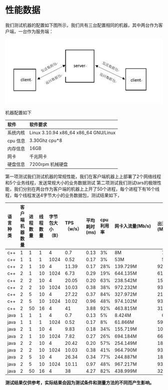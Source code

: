 # 性能数据

我们测试机器的配置如下图所示，我们共有三台配置相同的机器，其中两台作为客户端，一台作为服务端：

![](../../assets/tars_performance.png)

机器配置如下

| 软件 | 软件要求 |
| :--- | :--- |
| 系统内核 | Linux 3.10.94 x86\_64 x86\_64 GNU/Linux |
| cpu 信息 | 3.30Ghz cpu\*8 |
| 内存信息 | 16GB |
| 网卡 | 千兆网卡 |
| 硬盘信息 | 7200rpm 机械硬盘 |

第一项测试我们测试机器的常规性能，我们在客户端机器上上部署了2个网络线程和5个业务线程，发送常规大小的业务数据测试 第二项测试我们测试tars的极限性能，我们分别在两台作为客户端的机器上上开了50个进程，每个进程下有16个线程，每个线程发送4字节大小的业务数据包，测试结果如下，

| 语言种类 | 客户端机器数量 | 进程数量 | 线程数量 | 字节包大小（B） | TPS（w/s） | 平均耗时\(ms\) | cpu利用率 | 网卡入流量\(Mb/s\) | 出流量\(Mb/s\) | 网卡入包量\(/s\) | 出包量\(/s\) |
| :--- | :--- | :--- | :--- | :--- | :--- | :--- | :--- | :--- | :--- | :--- | :--- |
| c++ | 1 | 1 | 1 | 4 | 0.7 | 0.13 | 3% | 8M　　　　　 | 　7M | 7214　　 | 　7220 |
| c++ | 1 | 1 | 1 | 1024 | 0.52 | 0.17 | 3% | 53M　　　　 | 　50M | 5677 　 | 　5666 |
| c++ | 2 | 1 | 10 | 4 | 11.39 | 0.17 | 28% | 139.729M | 92.389M | 127,267 | 127,923 |
| c++ | 2 | 1 | 10 | 1024 | 6.73 | 0.29 | 19% | 644.135M | 616.395M | 95,424 | 95,823 |
| c++ | 2 | 2 | 10 | 4 | 20.05 | 0.20 | 63% | 238.542M | 158.658M | 220,434 | 221,658 |
| c++ | 2 | 2 | 10 | 1024 | 10.03 | 0.38 | 38% | 972.232M | 930.256M | 141,841 | 142,388 |
| c++ | 2 | 5 | 10 | 4 | 27.22 | 0.37 | 84% | 327.972M | 215.173M | 306,896 | 300,099 |
| c++ | 2 | 5 | 10 | 1024 | 10.02 | 0.96 | 48% | 974.102M | 932.277M | 132,091 | 133,574 |
| c++ | 2 | 50 | 16 | 4 | 41 | 3.88 | 92% | 463.815M | 313.112M | 422,732 | 431,050 |
| java | 1 | 1 | 1 | 4 | 0.7 | 0.13 | 5% | 8.424M　　　　　 | 　6.041M | 7773　　 | 　7793 |
| java | 1 | 1 | 1 | 1024 | 0.52 | 0.17 | 8% | 61.866M | 59.951M | 6674 　 | 　6700 |
| java | 2 | 1 | 10 | 4 | 9.83 | 0.18 | 34% | 155.719M | 106.310M | 156,681 | 148,201 |
| java | 2 | 1 | 10 | 1024 | 7.82 | 0.27 | 26% | 694.184M | 669.369M | 103,564 | 104,158 |
| java | 2 | 2 | 10 | 4 | 20.42 | 0.20 | 57% | 254.149M | 183.307M | 252,928 | 259,064 |
| java | 2 | 2 | 10 | 1024 | 10.03 | 0.38 | 41% | 964.790M | 930.363M | 141,965 | 143,004 |
| java | 2 | 5 | 10 | 4 | 26.34 | 0.34 | 77% | 244.887M | 186.358M | 243,527 | 254,967 |
| java | 2 | 5 | 10 | 1024 | 10.11 | 0.97 | 48% | 967.217M | 939.408M | 132,421 | 135,919 |
| java | 2 | 50 | 16 | 4 | 38 | 4.27 | 82% | 438.999M | 329.996M | 413,046 | 426,961 |

**测试结果仅供参考，实际结果会因为测试条件和测量方法的不同而产生影响。**


